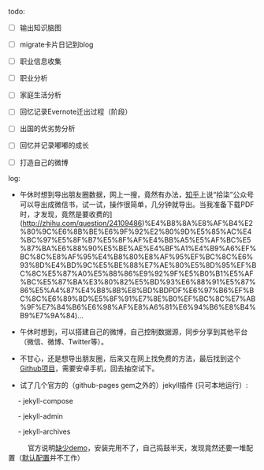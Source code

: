 todo:

- [ ] 输出知识脑图

- [ ] migrate卡片日记到blog

- [ ] 职业信息收集

- [ ] 职业分析

- [ ] 家庭生活分析

- [ ] 回忆记录Evernote迁出过程（阶段）

- [ ] 出国的优劣势分析

- [ ] 回忆并记录嘟嘟的成长

- [ ] 打造自己的微博

log:

- 午休时想到导出朋友圈数据，网上一搜，竟然有办法，[知乎](https://www.[zhihu.com/question/24109486)上说“拾柒”公众号可以导出成微信书，试一试，操作很简单，几分钟就导出。当我准备下载PDF时，才发现，竟然是要收费的](http://zhihu.com/question/24109486)%E4%B8%8A%E8%AF%B4%E2%80%9C%E6%8B%BE%E6%9F%92%E2%80%9D%E5%85%AC%E4%BC%97%E5%8F%B7%E5%8F%AF%E4%BB%A5%E5%AF%BC%E5%87%BA%E6%88%90%E5%BE%AE%E4%BF%A1%E4%B9%A6%EF%BC%8C%E8%AF%95%E4%B8%80%E8%AF%95%EF%BC%8C%E6%93%8D%E4%BD%9C%E5%BE%88%E7%AE%80%E5%8D%95%EF%BC%8C%E5%87%A0%E5%88%86%E9%92%9F%E5%B0%B1%E5%AF%BC%E5%87%BA%E3%80%82%E5%BD%93%E6%88%91%E5%87%86%E5%A4%87%E4%B8%8B%E8%BD%BDPDF%E6%97%B6%EF%BC%8C%E6%89%8D%E5%8F%91%E7%8E%B0%EF%BC%8C%E7%AB%9F%E7%84%B6%E6%98%AF%E8%A6%81%E6%94%B6%E8%B4%B9%E7%9A%84)...

- 午休时想到，可以搭建自己的微博，自己控制数据源，同步分享到其他平台（微信、微博、Twitter等）。

- 不甘心，还是想导出朋友圈，后来又在网上找免费的方法，最后找到这个[Github项目](https://github.com/Chion82/WeChatMomentStat-Android)，需要安卓手机，回去抽空试下。

- 试了几个官方的（github-pages gem之外的）jekyll插件 (只可本地运行）:

     - jekyll-compose

     - jekyll-admin

     - jekyll-archives 

          官方说明[缺少demo](https://github.com/jekyll/jekyll-archives/issues/30)，安装完用不了，自己捣鼓半天，发现竟然还要一堆配置（[默认配置](https://github.com/jekyll/jekyll-archives/blob/master/docs/configuration.md#default-configuration)并不工作）
